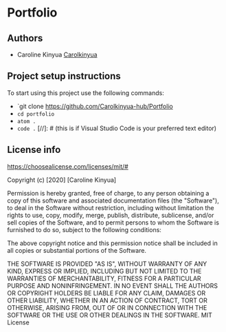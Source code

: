 # Portfolio

## Authors
- Caroline Kinyua [Carolkinyua](https://github.com/Carolkinyua-hub)

## Project setup instructions
To start using this project use the following commands:

- `git clone https://github.com/Carolkinyua-hub/Portfolio
- `cd portfolio`
- `atom .`
- `code .` [//]: # (this is if Visual Studio Code is your preferred text editor)

## License info
https://choosealicense.com/licenses/mit/#

Copyright (c) [2020] [Caroline Kinyua]

Permission is hereby granted, free of charge, to any person obtaining a copy
of this software and associated documentation files (the "Software"), to deal
in the Software without restriction, including without limitation the rights
to use, copy, modify, merge, publish, distribute, sublicense, and/or sell
copies of the Software, and to permit persons to whom the Software is
furnished to do so, subject to the following conditions:

The above copyright notice and this permission notice shall be included in all
copies or substantial portions of the Software.

THE SOFTWARE IS PROVIDED "AS IS", WITHOUT WARRANTY OF ANY KIND, EXPRESS OR
IMPLIED, INCLUDING BUT NOT LIMITED TO THE WARRANTIES OF MERCHANTABILITY,
FITNESS FOR A PARTICULAR PURPOSE AND NONINFRINGEMENT. IN NO EVENT SHALL THE
AUTHORS OR COPYRIGHT HOLDERS BE LIABLE FOR ANY CLAIM, DAMAGES OR OTHER
LIABILITY, WHETHER IN AN ACTION OF CONTRACT, TORT OR OTHERWISE, ARISING FROM,
OUT OF OR IN CONNECTION WITH THE SOFTWARE OR THE USE OR OTHER DEALINGS IN THE
SOFTWARE.
MIT License
